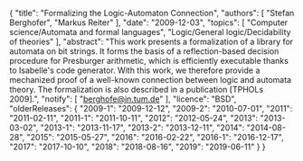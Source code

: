 {
    "title": "Formalizing the Logic-Automaton Connection",
    "authors": [
        "Stefan Berghofer",
        "Markus Reiter"
    ],
    "date": "2009-12-03",
    "topics": [
        "Computer science/Automata and formal languages",
        "Logic/General logic/Decidability of theories"
    ],
    "abstract": "This work presents a formalization of a library for automata on bit strings. It forms the basis of a reflection-based decision procedure for Presburger arithmetic, which is efficiently executable thanks to Isabelle's code generator. With this work, we therefore provide a mechanized proof of a well-known connection between logic and automata theory. The formalization is also described in a publication [TPHOLs 2009].",
    "notify": [
        "berghofe@in.tum.de"
    ],
    "licence": "BSD",
    "olderReleases": {
        "2009-1": "2009-12-12",
        "2009-2": "2010-07-01",
        "2011": "2011-02-11",
        "2011-1": "2011-10-11",
        "2012": "2012-05-24",
        "2013": "2013-03-02",
        "2013-1": "2013-11-17",
        "2013-2": "2013-12-11",
        "2014": "2014-08-28",
        "2015": "2015-05-27",
        "2016": "2016-02-22",
        "2016-1": "2016-12-17",
        "2017": "2017-10-10",
        "2018": "2018-08-16",
        "2019": "2019-06-11"
    }
}